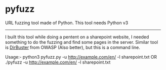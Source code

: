 # pyfuzz
URL fuzzing tool made of Python.
This tool needs Python v3

-------
I built this tool while doing a pentent on a sharepoint website, I needed something to do the fuzzing and find some pages in the server.
Similar tool is [DirBuster](https://www.owasp.org/index.php/Category:OWASP_DirBuster_Project) from OWASP (Also better), but this is a command line.


Usage:-
python3 pyfuzz.py -u http://example.com/en/ -l sharepoint.txt
OR
./pyfuzz -u http://example.com/en/ -l sharepoint.txt

